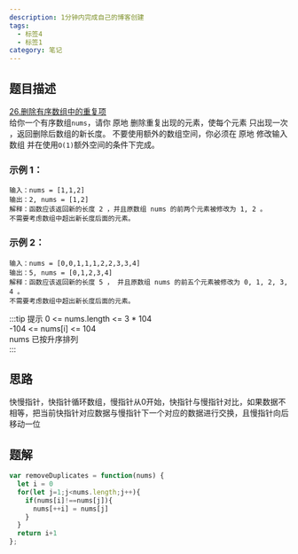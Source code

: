 ```yaml
---
description: 1分钟内完成自己的博客创建
tags:
  - 标签4
  - 标签1
category: 笔记
---
```


## 题目描述
[26.删除有序数组中的重复项](https://leetcode-cn.com/problems/remove-duplicates-from-sorted-array/)  
给你一个有序数组`nums`，请你 原地 删除重复出现的元素，使每个元素 只出现一次 ，返回删除后数组的新长度。
不要使用额外的数组空间，你必须在 原地 修改输入数组 并在使用`O(1)`额外空间的条件下完成。

### 示例 1：
```
输入：nums = [1,1,2]
输出：2, nums = [1,2]
解释：函数应该返回新的长度 2 ，并且原数组 nums 的前两个元素被修改为 1, 2 。
不需要考虑数组中超出新长度后面的元素。
```

### 示例 2：
```
输入：nums = [0,0,1,1,1,2,2,3,3,4]
输出：5, nums = [0,1,2,3,4]
解释：函数应该返回新的长度 5 ， 并且原数组 nums 的前五个元素被修改为 0, 1, 2, 3, 4 。
不需要考虑数组中超出新长度后面的元素。
```

:::tip 提示
0 <= nums.length <= 3 * 104  
-104 <= nums[i] <= 104  
nums 已按升序排列  
:::

## 思路
快慢指针，快指针循环数组，慢指针从0开始，快指针与慢指针对比，如果数据不相等，把当前快指针对应数据与慢指针下一个对应的数据进行交换，且慢指针向后移动一位

## 题解
```javascript
var removeDuplicates = function(nums) {
  let i = 0
  for(let j=1;j<nums.length;j++){
    if(nums[i]!==nums[j]){
      nums[++i] = nums[j]
    }
  }
  return i+1
};
```
